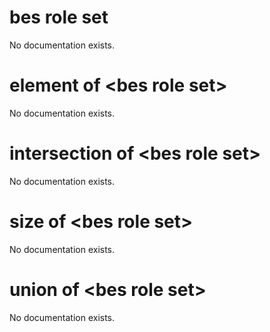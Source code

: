 # bes role set

No documentation exists.

# element of &lt;bes role set&gt;

No documentation exists.

# intersection of &lt;bes role set&gt;

No documentation exists.

# size of &lt;bes role set&gt;

No documentation exists.

# union of &lt;bes role set&gt;

No documentation exists.
